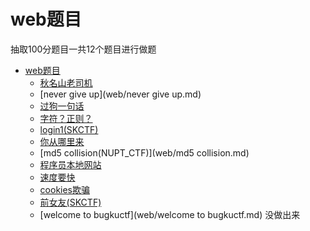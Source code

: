 # web题目



抽取100分题目一共12个题目进行做题



* [web题目](web.md)
  * [秋名山老司机](web/秋名山老司机.md)
  * [never give up](web/never give up.md)
  * [过狗一句话](web/过狗一句话.md)
  * [字符？正则？](web/字符？正则？.md)
  * [login1(SKCTF)](web/login1.md)
  * [你从哪里来](web/你从哪里来.md)
  * [md5 collision(NUPT_CTF)](web/md5 collision.md)
  * [程序员本地网站](web/程序员本地网站.md)
  * [速度要快](web/速度要快.md)
  * [cookies欺骗](web/cookies欺骗.md)
  * [前女友(SKCTF)](web/前女友.md)
  * [welcome to bugkuctf](web/welcome to bugkuctf.md) 没做出来 